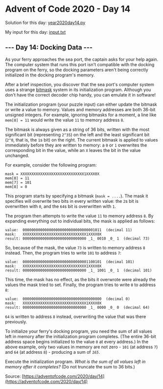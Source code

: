 # Advent of Code 2020 - Day 14

Solution for this day: [year2020day14.py](year2020day14.py)

My input for this day: [input.txt](input.txt)

## \--- Day 14: Docking Data ---

As your ferry approaches the sea port, the captain asks for your help again.
The computer system that runs this port isn't compatible with the docking
program on the ferry, so the docking parameters aren't being correctly
initialized in the docking program's memory.

After a brief inspection, you discover that the sea port's computer system
uses a strange [bitmask](https://en.wikipedia.org/wiki/Mask_\(computing\))
system in its initialization program. Although you don't have the correct
decoder chip handy, you can emulate it in software!

The initialization program (your puzzle input) can either update the bitmask
or write a value to memory. Values and memory addresses are both 36-bit
unsigned integers. For example, ignoring bitmasks for a moment, a line like
`mem[8] = 11` would write the value `11` to memory address `8`.

The bitmask is always given as a string of 36 bits, written with the most
significant bit (representing `2^35`) on the left and the least significant
bit (`2^0`, that is, the `1`s bit) on the right. The current bitmask is
applied to values immediately before they are written to memory: a `0` or `1`
overwrites the corresponding bit in the value, while an `X` leaves the bit in
the value unchanged.

For example, consider the following program:

    
    
    mask = XXXXXXXXXXXXXXXXXXXXXXXXXXXXX1XXXX0X
    mem[8] = 11
    mem[7] = 101
    mem[8] = 0
    

This program starts by specifying a bitmask (`mask = ....`). The mask it
specifies will overwrite two bits in every written value: the `2`s bit is
overwritten with `0`, and the `64`s bit is overwritten with `1`.

The program then attempts to write the value `11` to memory address `8`. By
expanding everything out to individual bits, the mask is applied as follows:

    
    
    value:  000000000000000000000000000000001011  (decimal 11)
    mask:   XXXXXXXXXXXXXXXXXXXXXXXXXXXXX1XXXX0X
    result: 00000000000000000000000000000 _1_ 0010 _0_ 1  (decimal 73)
    

So, because of the mask, the value `73` is written to memory address `8`
instead. Then, the program tries to write `101` to address `7`:

    
    
    value:  000000000000000000000000000001100101  (decimal 101)
    mask:   XXXXXXXXXXXXXXXXXXXXXXXXXXXXX1XXXX0X
    result: 00000000000000000000000000000 _1_ 1001 _0_ 1  (decimal 101)
    

This time, the mask has no effect, as the bits it overwrote were already the
values the mask tried to set. Finally, the program tries to write `0` to
address `8`:

    
    
    value:  000000000000000000000000000000000000  (decimal 0)
    mask:   XXXXXXXXXXXXXXXXXXXXXXXXXXXXX1XXXX0X
    result: 00000000000000000000000000000 _1_ 0000 _0_ 0  (decimal 64)
    

`64` is written to address `8` instead, overwriting the value that was there
previously.

To initialize your ferry's docking program, you need the sum of all values
left in memory after the initialization program completes. (The entire 36-bit
address space begins initialized to the value `0` at every address.) In the
above example, only two values in memory are not zero - `101` (at address `7`)
and `64` (at address `8`) - producing a sum of _`165`_.

Execute the initialization program. _What is the sum of all values left in
memory after it completes?_ (Do not truncate the sum to 36 bits.)



Source: [https://adventofcode.com/2020/day/14](https://adventofcode.com/2020/day/14)
